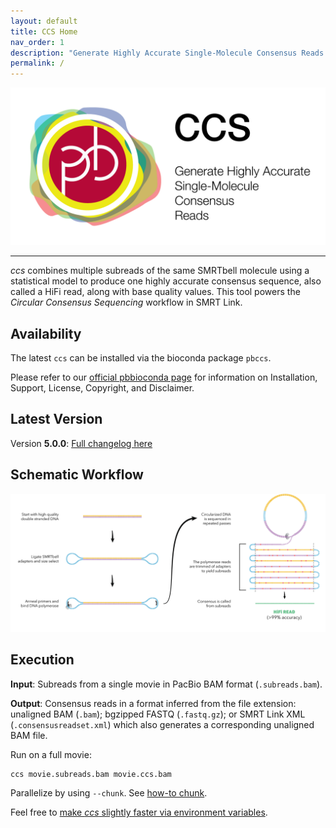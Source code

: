 ```yaml
---
layout: default
title: CCS Home
nav_order: 1
description: "Generate Highly Accurate Single-Molecule Consensus Reads (HiFi Reads)."
permalink: /
---
```


<p align="center">
  <img src="img/ccs_card.png" alt="CCS logo" width="650px"/>
</p>

***

_ccs_ combines multiple subreads of the same SMRTbell molecule using a
statistical model to produce one highly accurate consensus sequence,
also called a HiFi read, along with base quality values.
This tool powers the _Circular Consensus Sequencing_ workflow in SMRT Link.

## Availability
The latest `ccs` can be installed via the bioconda package `pbccs`.

Please refer to our [official pbbioconda page](https://github.com/PacificBiosciences/pbbioconda)
for information on Installation, Support, License, Copyright, and Disclaimer.

## Latest Version
Version **5.0.0**: [Full changelog here](/changelog)

## Schematic Workflow
<p align="center"><img width="1000px" src="img/generate-hifi.png"/></p>

## Execution
**Input**: Subreads from a single movie in PacBio BAM format (`.subreads.bam`).

**Output**: Consensus reads in a format inferred from the file extension:
unaligned BAM (`.bam`); bgzipped FASTQ (`.fastq.gz`);
or SMRT Link XML (`.consensusreadset.xml`) which also generates a corresponding
unaligned BAM file.

Run on a full movie:

    ccs movie.subreads.bam movie.ccs.bam

Parallelize by using `--chunk`.
See [how-to chunk](/faq/parallelize).

Feel free to [make _ccs_ slightly faster via environment variables](/faq/performance#can-i-tune-performance-without-sacrificing-output-quality).
